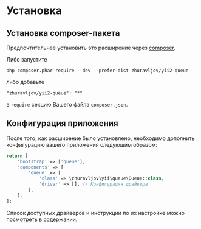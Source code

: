 Установка
=========

Установка composer-пакета
-------------------------

Предпочтительнее установить это расширение через [composer](http://getcomposer.org/download/).

Либо запустите

```
php composer.phar require --dev --prefer-dist zhuravljov/yii2-queue
```

либо добавьте

```
"zhuravljov/yii2-queue": "*"
```

в `require` секцию Вашего файла `composer.json`.

Конфигурация приложения
-----------------------

После того, как расширение было установлено, необходимо дополнить конфигурацию вашего приложения
следующим образом:

```php
return [
    'bootstrap' => ['queue'],
    'components' => [
        'queue' => [
            'class' => \zhuravljov\yii\queue\Queue::class,
            'driver' => [], // Конфигурация драйвера
        ],
    ],
];
```

Список доступных драйверов и инструкции по их настройке можно посмотреть в [содержании](README.md).
